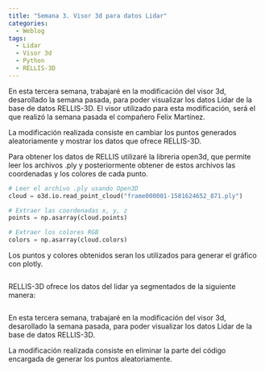 ```yaml
---
title: "Semana 3. Visor 3d para datos Lidar"
categories:
  - Weblog
tags:
  - Lidar
  - Visor 3d
  - Python
  - RELLIS-3D
---
```


En esta tercera semana, trabajaré en la modificación del visor 3d, desarollado la semana pasada, para poder visualizar los datos Lidar de la base de datos RELLIS-3D. El visor utilizado para esta modificación, será el que realizó la semana pasada el compañero Felix Martínez.

La modificación realizada consiste en cambiar los puntos generados aleatoriamente y mostrar los datos que ofrece RELLIS-3D.

Para obtener los datos de RELLIS utilizaré la libreria open3d, que permite leer los archivos .ply y posteriormente obtener de estos archivos las coordenadas y los colores de cada punto.

```python
# Leer el archivo .ply usando Open3D
cloud = o3d.io.read_point_cloud("frame000001-1581624652_871.ply")

# Extraer las coordenadas x, y, z
points = np.asarray(cloud.points)

# Extraer los colores RGB
colors = np.asarray(cloud.colors)
```

Los puntos y colores obtenidos seran los utilizados para generar el gráfico con plotly.

<figure class="align-center" style="max-width: 100%">
  <img src="{{ site.url }}{{ site.baseurl }}/assets/images/3dLidarSem3.png" alt="">
</figure>

RELLIS-3D ofrece los datos del lidar ya segmentados de la siguiente manera:

<figure class="align-center" style="max-width: 100%">
  <img src="{{ site.url }}{{ site.baseurl }}/assets/images/rellisSeg.png" alt="">
</figure>

En esta tercera semana, trabajaré en la modificación del visor 3d, desarollado la semana pasada, para poder visualizar los datos Lidar de la base de datos RELLIS-3D. 

La modificación realizada consiste en eliminar la parte del código encargada de generar los puntos aleatoriamente.
